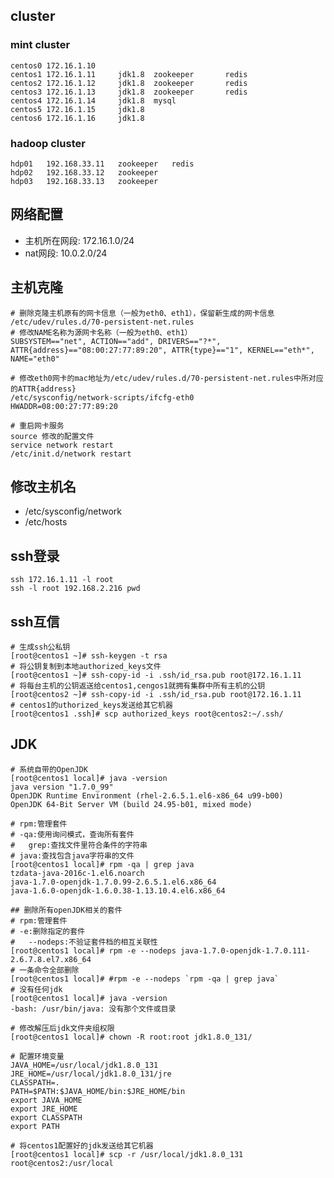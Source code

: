 
## cluster

### mint cluster
	centos0 172.16.1.10
	centos1 172.16.1.11		jdk1.8 	zookeeper		redis
	centos2 172.16.1.12 	jdk1.8 	zookeeper		redis
	centos3 172.16.1.13		jdk1.8 	zookeeper		redis
	centos4 172.16.1.14		jdk1.8 	mysql
	centos5 172.16.1.15		jdk1.8 	
	centos6 172.16.1.16		jdk1.8 	

### hadoop cluster
	hdp01	192.168.33.11	zookeeper	redis
	hdp02	192.168.33.12	zookeeper
	hdp03	192.168.33.13	zookeeper

## 网络配置
* 主机所在网段: 172.16.1.0/24
* nat网段: 10.0.2.0/24

## 主机克隆
	# 删除克隆主机原有的网卡信息（一般为eth0、eth1），保留新生成的网卡信息
	/etc/udev/rules.d/70-persistent-net.rules
	# 修改NAME名称为源网卡名称（一般为eth0、eth1）
	SUBSYSTEM=="net", ACTION=="add", DRIVERS=="?*", ATTR{address}=="08:00:27:77:89:20", ATTR{type}=="1", KERNEL=="eth*", NAME="eth0"

	# 修改eth0网卡的mac地址为/etc/udev/rules.d/70-persistent-net.rules中所对应的ATTR{address}
	/etc/sysconfig/network-scripts/ifcfg-eth0
	HWADDR=08:00:27:77:89:20

	# 重启网卡服务
	source 修改的配置文件
	service network restart
	/etc/init.d/network restart

## 修改主机名
* /etc/sysconfig/network
* /etc/hosts

## ssh登录
	ssh 172.16.1.11 -l root
	ssh -l root 192.168.2.216 pwd

## ssh互信
	# 生成ssh公私钥
	[root@centos1 ~]# ssh-keygen -t rsa
	# 将公钥复制到本地authorized_keys文件
	[root@centos1 ~]# ssh-copy-id -i .ssh/id_rsa.pub root@172.16.1.11
	# 将每台主机的公钥返送给centos1,cengos1就拥有集群中所有主机的公钥
	[root@centos2 ~]# ssh-copy-id -i .ssh/id_rsa.pub root@172.16.1.11
	# centos1的uthorized_keys发送给其它机器
	[root@centos1 .ssh]# scp authorized_keys root@centos2:~/.ssh/

## JDK
	# 系统自带的OpenJDK
	[root@centos1 local]# java -version
	java version "1.7.0_99"
	OpenJDK Runtime Environment (rhel-2.6.5.1.el6-x86_64 u99-b00)
	OpenJDK 64-Bit Server VM (build 24.95-b01, mixed mode)

	# rpm:管理套件    
	# -qa:使用询问模式，查询所有套件
	#	grep:查找文件里符合条件的字符串
	# java:查找包含java字符串的文件
	[root@centos1 local]# rpm -qa | grep java
	tzdata-java-2016c-1.el6.noarch
	java-1.7.0-openjdk-1.7.0.99-2.6.5.1.el6.x86_64
	java-1.6.0-openjdk-1.6.0.38-1.13.10.4.el6.x86_64

	## 删除所有openJDK相关的套件
	# rpm:管理套件  
	# -e:删除指定的套件
	#	--nodeps:不验证套件档的相互关联性
	[root@centos1 local]# rpm -e --nodeps java-1.7.0-openjdk-1.7.0.111-2.6.7.8.el7.x86_64
	# 一条命令全部删除
	[root@centos1 local]# #rpm -e --nodeps `rpm -qa | grep java`
	# 没有任何jdk
	[root@centos1 local]# java -version
	-bash: /usr/bin/java: 没有那个文件或目录

	# 修改解压后jdk文件夹组权限
	[root@centos1 local]# chown -R root:root jdk1.8.0_131/

	# 配置环境变量
	JAVA_HOME=/usr/local/jdk1.8.0_131
	JRE_HOME=/usr/local/jdk1.8.0_131/jre
	CLASSPATH=.
	PATH=$PATH:$JAVA_HOME/bin:$JRE_HOME/bin
	export JAVA_HOME
	export JRE_HOME
	export CLASSPATH
	export PATH

	# 将centos1配置好的jdk发送给其它机器
	[root@centos1 local]# scp -r /usr/local/jdk1.8.0_131 root@centos2:/usr/local
